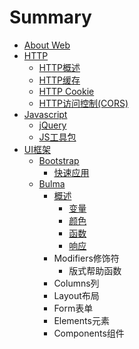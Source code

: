 # Summary

* [About Web](README.md)
* [HTTP](chapter1.md)
  * [HTTP概述](chapter1/httpgai-shu.md)
  * [HTTP缓存](chapter1/httphuan-cun.md)
  * [HTTP Cookie](chapter1/http-cookie.md)
  * [HTTP访问控制\(CORS\)](chapter1/httpfang-wen-kong-523628-cors.md)
* [Javascript](javascript.md)
  * [jQuery](javascript/jquery.md)
  * [JS工具包](javascript/jsgong-ju-bao.md)
* [UI框架](uikuang-jia.md)
  * [Bootstrap](uikuang-jia/bootstrap.md)
    * [快速应用](uikuang-jia/bootstrap/kuai-su-ying-yong.md)
  * [Bulma](uikuang-jia/bulma.md)
    * [概述](uikuang-jia/bulma/gai-shu.md)
      * [变量](uikuang-jia/bulma/gai-shu/bian-liang.md)
      * [颜色](uikuang-jia/bulma/gai-shu/yan-se.md)
      * [函数](uikuang-jia/bulma/gai-shu/han-shu.md)
      * [响应](uikuang-jia/bulma/gai-shu/xiang-ying.md)
    * Modifiers修饰符
      * 版式帮助函数
    * Columns列
    * Layout布局
    * Form表单
    * Elements元素
    * Components组件

